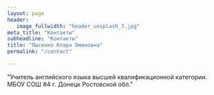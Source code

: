 ```yaml
---
layout: page
header:
   image_fullwidth: "header_unsplash_7.jpg"
meta_title: "Контакты"
subheadline: "Контакты"
title: "Лысенко Клара Омановна"
permalink: "/contact"

---
```

"Учитель английского языка высшей квалификационной категории. МБОУ СОШ    #4 г. Донецк Ростовской обл."